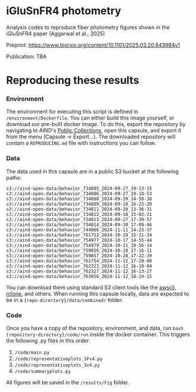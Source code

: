 # iGluSnFR4 photometry

Analysis codes to reproduce fiber photometry figures shown in the iGluSnFR4 paper (Aggarwal et al., 2025)

Preprint: https://www.biorxiv.org/content/10.1101/2025.03.20.643984v1

Publication: TBA

# Reproducing these results 

### Environment 

The environment for executing this script is defined in `/environment/Dockerfile`. You can either build this image yourself, or download our pre-built docker image. To do this, export the repository by navigating to AIND's [Public Collections](https://codeocean.allenneuraldynamics.org/collections/4a2d5da6-b053-43fe-9180-1912d787c59e), open this capsule, and export it from the menu (Capsule -> Export...). The downloaded repository will contain a `REPRODUCING.md` file with instructions you can follow.

### Data

The data used in this capsule are in a public S3 bucket at the following paths:

```
s3://aind-open-data/behavior_734805_2024-09-27_19-13-15
s3://aind-open-data/behavior_734806_2024-09-27_19-18-53
s3://aind-open-data/behavior_734808_2024-09-20_14-50-38
s3://aind-open-data/behavior_734809_2024-09-18_16-23-20
s3://aind-open-data/behavior_734811_2024-09-20_13-36-31
s3://aind-open-data/behavior_734812_2024-09-18_15-02-21
s3://aind-open-data/behavior_734813_2024-09-27_17-39-57
s3://aind-open-data/behavior_734814_2024-09-30_17-09-46
s3://aind-open-data/behavior_744066_2024-11-11_14-23-37
s3://aind-open-data/behavior_751752_2024-10-28_15-21-34
s3://aind-open-data/behavior_754977_2024-10-17_14-55-44
s3://aind-open-data/behavior_754979_2024-10-21_10-56-14
s3://aind-open-data/behavior_759856_2024-10-28_17-16-11
s3://aind-open-data/behavior_759857_2024-10-28_17-22-39
s3://aind-open-data/behavior_761754_2024-11-12_17-20-00
s3://aind-open-data/behavior_762321_2024-11-12_16-10-04
s3://aind-open-data/behavior_762327_2024-11-12_16-13-27
s3://aind-open-data/behavior_763856_2024-11-12_18-24-15
```

You can download them using standard S3 client tools like the [awscli](https://aws.amazon.com/cli/), [rclone](https://rclone.org/), and others. When running this capsule locally, data are expected to be in a `{repo-directory}/data/combined/` folder. 

### Code

Once you have a copy of the repository, environment, and data, run `bash {repository-directory}/code/run` inside the docker container. This triggers the following .py files in this order:
1. `/code/main.py`
2. `/code/representativeplots_SFv4.py`
3. `/code/representativeplots_3v4.py`
4. `/code/summaryplots.py`

All figures will be saved in the `/results/Fig` folder.

